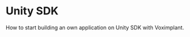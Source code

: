 <!-- vox.description: Start building a Voximplant app on Web SDK. -->
<!-- vox.rank: 7 -->
<!-- vox.filters: isAudio,isVideo,isMessaging,isOmnichannel -->
# Unity SDK
How to start building an own application on Unity SDK with Voximplant.